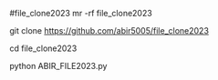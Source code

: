 #file_clone2023
mr -rf file_clone2023

git clone https://github.com/abir5005/file_clone2023

cd file_clone2023

python ABIR_FILE2023.py
